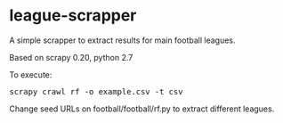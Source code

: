 league-scrapper
===============

A simple scrapper to extract results for main football leagues. 

Based on scrapy 0.20, python 2.7 

To execute: 
<pre>scrapy crawl rf -o example.csv -t csv</pre> 

Change seed URLs on football/football/rf.py to extract different leagues. 


